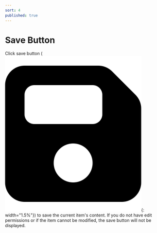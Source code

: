 ```yaml
---
sort: 4
published: true
---
```


# Save Button

Click save button (![SaveIcon](../../images/common/information_view_button/floppy-disk-solid.png){: width="1.5%"})
to save the current item's content. If you do not have edit permissions or if the item cannot be modified, 
the save button will not be displayed.